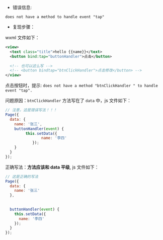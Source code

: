 * 错误信息:

```
does not have a method to handle event "tap"
```


* 复现步骤：

wxml 文件如下：

```xml
<view>
  <text class="title">hello {{name}}</text>
  <button bind:tap="buttonHandler">点击</button>
  
  <!-- 也可以这么写 -->
  <!-- <button bindtap="btnClickHandler">点击修改</button> -->
</view>
```

点击按钮时，提示: `does not have a method "btnClickHandler " to handle event "tap".`

问题原因：`btnClickHandler` 方法写在了 `data` 中，js 文件如下：

```js
// 注意，这是错误写法！！！
Page({
  data: {
    name: '张三',
    buttonHandler(event) {
   		 this.setData({
      			name: '李四'
    		});
  	}
  }
});
```

正确写法：**方法应该和 data 平级**, js 文件如下：

```js
// 这是正确的写法
Page({
  data: {
    name: '张三'
  },
  
  
  buttonHandler(event) {
    this.setData({
      name: '李四'
    });
  }
});
```
